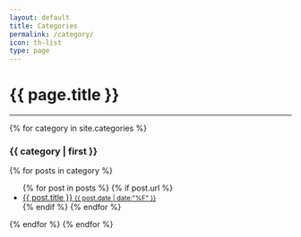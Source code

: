 ```yaml
---
layout: default
title: Categories
permalink: /category/
icon: th-list
type: page
---
```


<h1>{{ page.title }}</h1>
<hr>
<div>
  {% for category in site.categories %}
    <h3 id="{{ category | first }}" class="categories-topic">{{ category | first }}</h3>
    {% for posts in category %}
      <ul class="categories-list">
        {% for post in posts %}
        {% if post.url %}
        <li>
          <a class="categories-title" href="{{ post.url | prepend: site.url }}">{{ post.title }}
          <small class="tag-date">{{ post.date | date:"%F" }}</small>
          </a>
        </li>
        {% endif %}
        {% endfor %}
      </ul>
    {% endfor %}
  {% endfor %}
</div>

<!--
<div class="common-header">
  <div class="common-header-title">
    <h1>Categories</h1>
  </div>
</div>

<div class="categories">
  <ul>
    {% for category in site.categories %}
      {% assign category_name = category[0] %}
      {% assign category_url = category[0] | prepend: page.url %}
      <li>
        <a href="{{ category_url }}">
          <i class="fas fa-folder fa-fw"></i>
          <span>{{ category_name }}</span>
          <span class="categories-post-count">{{ site.categories[category_name] | size }}</span>
        </a>
        <ul class="child">
          {% for child in category[1].children %}
            {% assign child_name = child[1].name %}
            {% assign child_url = child[0] | prepend: '/' | prepend: category_url %}
            <li>
              <a href="{{ child_url }}">
                <i class="fas fa-folder fa-fw"></i>
                <span>{{ child_name }}</span>
                <span class="categories-post-count">{{ site.categories[child_name] | size }}</span>
              </a>
            </li>
          {% endfor %}
        </ul>
      </li>
    {% endfor %}
  </ul>
</div>
-->